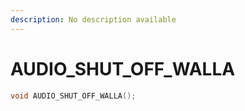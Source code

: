 ```yaml
---
description: No description available 
---
```


# AUDIO_SHUT_OFF_WALLA

```cpp
void AUDIO_SHUT_OFF_WALLA();
```